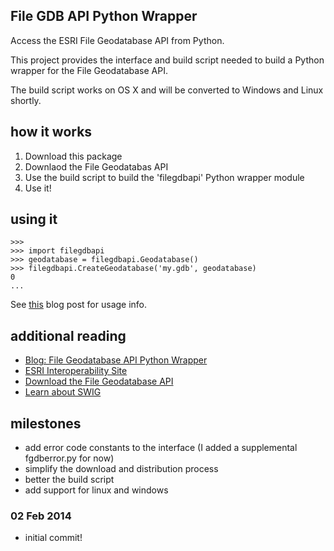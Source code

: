 ## File GDB API Python Wrapper ##

Access the ESRI File Geodatabase API from Python.

This project provides the interface and build script needed to build a Python wrapper for the File Geodatabase API.

The build script works on OS X and will be converted to Windows and Linux shortly.

## how it works ##

  1. Download this package
  1. Downlaod the File Geodatabas API
  1. Use the build script to build the 'filegdbapi' Python wrapper module
  1. Use it!

## using it ##

```
>>> 
>>> import filegdbapi
>>> geodatabase = filegdbapi.Geodatabase()
>>> filegdbapi.CreateGeodatabase('my.gdb', geodatabase)
0
...
```

See [this](http://libjoe.blogspot.com/2014/02/python-wrapper-for-esri-file.html) blog post for usage info.

## additional reading ##

  * [Blog: File Geodatabase API Python Wrapper](http://libjoe.blogspot.com/2014/02/python-wrapper-for-esri-file.html)
  * [ESRI Interoperability Site](http://www.esri.com/software/arcgis/geodatabase/interoperability)
  * [Download the File Geodatabase API](http://www.esri.com/apps/products/download/index.cfm?fuseaction=#File_Geodatabase_API_1.3)
  * [Learn about SWIG](http://www.swig.org/)

## milestones ##

  * add error code constants to the interface (I added a supplemental fgdberror.py for now)
  * simplify the download and distribution process
  * better the build script
  * add support for linux and windows

### 02 Feb 2014 ###

  * initial commit!